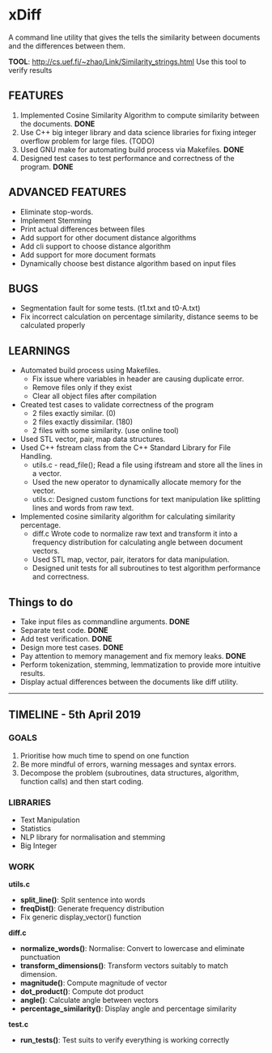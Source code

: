 # xDiff
A command line utility that gives the tells the similarity between documents and the differences between them.

**TOOL**: http://cs.uef.fi/~zhao/Link/Similarity_strings.html
Use this tool to verify results

## FEATURES
1. Implemented Cosine Similarity Algorithm to compute similarity between the documents. **DONE**
2. Use C++ big integer library and data science libraries for fixing integer overflow problem for large files. (TODO)
3. Used GNU make for automating build process via Makefiles. **DONE**
4. Designed test cases to test performance and correctness of the program. **DONE**

## ADVANCED FEATURES
* Eliminate stop-words.
* Implement Stemming
* Print actual differences between files
* Add support for other document distance algorithms
* Add cli support to choose distance algorithm
* Add support for more document formats
* Dynamically choose best distance algorithm based on input files

## BUGS
- Segmentation fault for some tests. (t1.txt and t0-A.txt)
- Fix incorrect calculation on percentage similarity, distance seems to be calculated properly

## LEARNINGS
- Automated build process using Makefiles.
    - Fix issue where variables in header are causing duplicate error.
    - Remove files only if they exist
    - Clear all object files after compilation
- Created test cases to validate correctness of the program
    - 2 files exactly similar. (0)
    - 2 files exactly dissimilar. (180)
    - 2 files with some similarity. (use online tool)
- Used STL vector, pair, map data structures.
- Used C++ fstream class from the C++ Standard Library for File Handling.
    - utils.c - read_file(); Read a file using ifstream and store all the lines in a vector.
    - Used the new operator to dynamically allocate memory for the vector.
    - utils.c: Designed custom functions for text manipulation like splitting lines and words from raw text.
- Implemented cosine similarity algorithm for calculating similarity percentage.
    - diff.c Wrote code to normalize raw text and transform it into a frequency distribution for calculating angle between document vectors.
    - Used STL map, vector, pair, iterators for data manipulation.
    - Designed unit tests for all subroutines to test algorithm performance and correctness.

## Things to do
- Take input files as commandline arguments. **DONE**
- Separate test code. **DONE**
- Add test verification. **DONE**
- Design more test cases. **DONE**
- Pay attention to memory management and fix memory leaks. **DONE**
- Perform tokenization, stemming, lemmatization to provide more intuitive results.
- Display actual differences between the documents like diff utility.

<hr>

## TIMELINE - 5th April 2019


### GOALS

1. Prioritise how much time to spend on one function
2. Be more mindful of errors, warning messages and syntax errors.
3. Decompose the problem (subroutines, data structures, algorithm, function calls) and then start coding.

### LIBRARIES

- Text Manipulation
- Statistics
- NLP library for normalisation and stemming
- Big Integer

### WORK

**utils.c**
- **split_line()**: Split sentence into words
- **freqDist()**: Generate frequency distribution
- Fix generic display_vector() function

**diff.c**
- **normalize_words()**: Normalise: Convert to lowercase and eliminate punctuation
- **transform_dimensions()**: Transform vectors suitably to match dimension.
- **magnitude()**: Compute magnitude of vector
- **dot_product()**: Compute dot product
- **angle()**: Calculate angle between vectors
- **percentage_similarity()**: Display angle and percentage similarity

**test.c**
- **run_tests()**: Test suits to verify everything is working correctly
